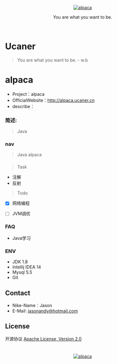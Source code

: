<p align=center>
  <a href="https://github.com/Jasonandy/alpaca">
    <img src="http://upload-images.jianshu.io/upload_images/7802425-9eb1bcd006e34aa6.png?imageMogr2/auto-orient/strip%7CimageView2/2/w/1240" alt="alpaca" >
  </a>
</p>
<p align=center>
  You are what you want to be.
</p>


<p align="center">
	<a href="#"><img src="https://img.shields.io/wercker/ci/wercker/docs.svg?style=for-the-badge" alt=""></a>
	<a href="#"><img src="https://img.shields.io/badge/Author-Jason-orange.svg?style=for-the-badge" alt=""></a>
</p>


# Ucaner
> You are what you want to be. - w.b

# alpaca
* Project：alpaca
* OfficialWebsite：http://alpaca.ucaner.cn
* describe：

### 简述:
> Java


### nav
> Java alpaca


###

> Task
- 注解
- 反射


> Todo
- [X] 网络编程
- [ ] JVM调优


### FAQ
- Java学习


### ENV
- JDK 1.8
- Intellij IDEA 14
- Mysql 5.5
- Git

## Contact
- Nike-Name：Jason
- E-Mail: jasonandy@hotmail.com

## License
开源协议 [Apache License, Version 2.0](http://www.apache.org/licenses/LICENSE-2.0.html)

#
<p align=center>
  <a href="https://github.com/Jasonandy/devtools">
    <img src="http://upload-images.jianshu.io/upload_images/7802425-bb910b4ae954107a.png?imageMogr2/auto-orient/strip%7CimageView2/2/w/1240" alt="alpaca" >
  </a>
</p>